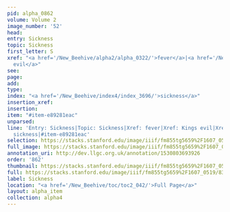 ```yaml
---
pid: alpha_0862
volume: Volume 2
image_number: '52'
head: 
entry: Sickness
topic: Sickness
first_letter: S
xref: "<a href='/New_Beehive/alpha2/alpha_0322/'>fever</a>|<a href='/New_Beehive/alpha3/alpha_0500/'>Kings
  evil</a>"
see: 
page: 
add: 
type: 
index: "<a href='/New_Beehive/index4/index_3696/'>sickness</a>"
insertion_xref: 
insertion: 
item: "#item-e89281eac"
unparsed: 
line: 'Entry: Sickness|Topic: Sickness|Xref: fever|Xref: Kings evil|Xref: 808 [PAGE_MISSING]|Index:
  sickness|#item-e89281eac'
selection: https://stacks.stanford.edu/image/iiif/fm855tg5659%2F1607_0519/832,3505,2885,688/full/0/default.jpg
full_image: https://stacks.stanford.edu/image/iiif/fm855tg5659%2F1607_0519/full/full/0/default.jpg
annotation_uri: http://dev.llgc.org.uk/annotation/1530803693926
order: '862'
thumbnail: https://stacks.stanford.edu/image/iiif/fm855tg5659%2F1607_0519/832,3505,600,180/250,/0/default.jpg
full: https://stacks.stanford.edu/image/iiif/fm855tg5659%2F1607_0519/832,3505,2885,688/full/0/default.jpg
label: Sickness
location: "<a href='/New_Beehive/toc/toc2_042/'>Full Page</a>"
layout: alpha_item
collection: alpha4
---
```

